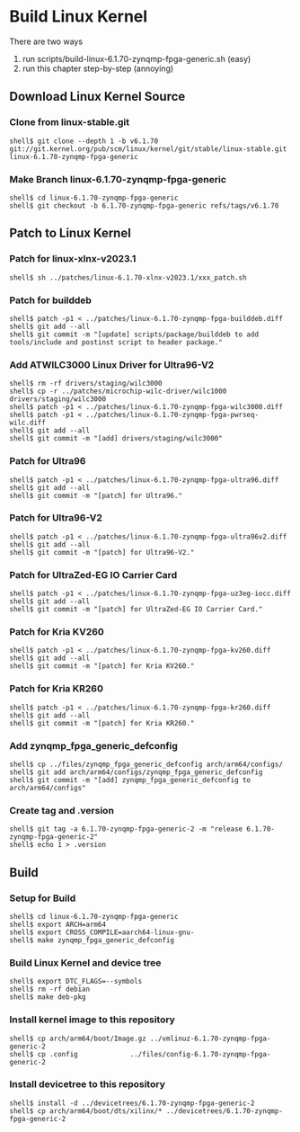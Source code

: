 # Build Linux Kernel

There are two ways

1. run scripts/build-linux-6.1.70-zynqmp-fpga-generic.sh (easy)
2. run this chapter step-by-step (annoying)

## Download Linux Kernel Source

### Clone from linux-stable.git

```console
shell$ git clone --depth 1 -b v6.1.70 git://git.kernel.org/pub/scm/linux/kernel/git/stable/linux-stable.git linux-6.1.70-zynqmp-fpga-generic
```

### Make Branch linux-6.1.70-zynqmp-fpga-generic

```console
shell$ cd linux-6.1.70-zynqmp-fpga-generic
shell$ git checkout -b 6.1.70-zynqmp-fpga-generic refs/tags/v6.1.70
```

## Patch to Linux Kernel

### Patch for linux-xlnx-v2023.1

```console
shell$ sh ../patches/linux-6.1.70-xlnx-v2023.1/xxx_patch.sh
```

### Patch for builddeb

```console
shell$ patch -p1 < ../patches/linux-6.1.70-zynqmp-fpga-builddeb.diff 
shell$ git add --all
shell$ git commit -m "[update] scripts/package/builddeb to add tools/include and postinst script to header package."
```

### Add ATWILC3000 Linux Driver for Ultra96-V2

```console
shell$ rm -rf drivers/staging/wilc3000
shell$ cp -r ../patches/microchip-wilc-driver/wilc1000 drivers/staging/wilc3000
shell$ patch -p1 < ../patches/linux-6.1.70-zynqmp-fpga-wilc3000.diff
shell$ patch -p1 < ../patches/linux-6.1.70-zynqmp-fpga-pwrseq-wilc.diff
shell$ git add --all
shell$ git commit -m "[add] drivers/staging/wilc3000"
```

### Patch for Ultra96

```console
shell$ patch -p1 < ../patches/linux-6.1.70-zynqmp-fpga-ultra96.diff
shell$ git add --all
shell$ git commit -m "[patch] for Ultra96."
```

### Patch for Ultra96-V2

```console
shell$ patch -p1 < ../patches/linux-6.1.70-zynqmp-fpga-ultra96v2.diff 
shell$ git add --all
shell$ git commit -m "[patch] for Ultra96-V2."
```

### Patch for UltraZed-EG IO Carrier Card

```console
shell$ patch -p1 < ../patches/linux-6.1.70-zynqmp-fpga-uz3eg-iocc.diff 
shell$ git add --all
shell$ git commit -m "[patch] for UltraZed-EG IO Carrier Card."
```

### Patch for Kria KV260

```console
shell$ patch -p1 < ../patches/linux-6.1.70-zynqmp-fpga-kv260.diff 
shell$ git add --all
shell$ git commit -m "[patch] for Kria KV260."
```

### Patch for Kria KR260

```console
shell$ patch -p1 < ../patches/linux-6.1.70-zynqmp-fpga-kr260.diff 
shell$ git add --all
shell$ git commit -m "[patch] for Kria KR260."
```

### Add zynqmp_fpga_generic_defconfig

```console
shell$ cp ../files/zynqmp_fpga_generic_defconfig arch/arm64/configs/
shell$ git add arch/arm64/configs/zynqmp_fpga_generic_defconfig
shell$ git commit -m "[add] zynqmp_fpga_generic_defconfig to arch/arm64/configs"
```

### Create tag and .version

```console
shell$ git tag -a 6.1.70-zynqmp-fpga-generic-2 -m "release 6.1.70-zynqmp-fpga-generic-2"
shell$ echo 1 > .version
```

## Build

### Setup for Build 

```console
shell$ cd linux-6.1.70-zynqmp-fpga-generic
shell$ export ARCH=arm64
shell$ export CROSS_COMPILE=aarch64-linux-gnu-
shell$ make zynqmp_fpga_generic_defconfig
```

### Build Linux Kernel and device tree

```console
shell$ export DTC_FLAGS=--symbols
shell$ rm -rf debian
shell$ make deb-pkg
```

### Install kernel image to this repository

```console
shell$ cp arch/arm64/boot/Image.gz ../vmlinuz-6.1.70-zynqmp-fpga-generic-2
shell$ cp .config             ../files/config-6.1.70-zynqmp-fpga-generic-2
```

### Install devicetree to this repository

```console
shell$ install -d ../devicetrees/6.1.70-zynqmp-fpga-generic-2
shell$ cp arch/arm64/boot/dts/xilinx/* ../devicetrees/6.1.70-zynqmp-fpga-generic-2
```
